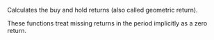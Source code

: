Calculates the buy and hold returns (also called geometric return).

These functions treat missing returns in the period implicitly as a zero return.
